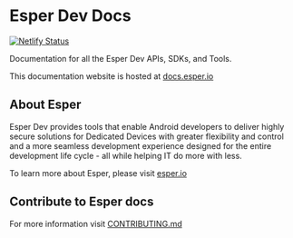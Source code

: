 # Esper Dev Docs

[![Netlify Status](https://api.netlify.com/api/v1/badges/8afd188c-9877-4800-bb4d-ac07aee15800/deploy-status)](https://app.netlify.com/sites/esper-docs/deploys)

Documentation for all the Esper Dev APIs, SDKs, and Tools.

This documentation website is hosted at [docs.esper.io](https://docs.esper.io)

## About Esper

Esper Dev provides tools that enable Android developers to deliver highly secure solutions for Dedicated Devices with greater flexibility and control and a more seamless development experience designed for the entire development life cycle - all while helping IT do more with less.

To learn more about Esper, please visit [esper.io](https://www.esper.io)

## Contribute to Esper docs

For more information visit [CONTRIBUTING.md](./CONTRIBUTING.md)
